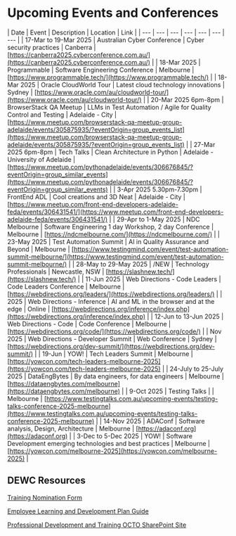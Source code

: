 # Upcoming Events and Conferences

| Date | Event | Description | Location | Link |
| --- | --- | --- | --- | --- | --- | --- |
| 17-Mar to 19-Mar 2025 | Australian Cyber Conference | Cyber security practices | Canberra | [https://canberra2025.cyberconference.com.au/](https://canberra2025.cyberconference.com.au/) |
| 18-Mar 2025 | Programmable | Software Engineering Conference | Melbourne | [https://www.programmable.tech/](https://www.programmable.tech/) |
| 18-Mar 2025 | Oracle CloudWorld Tour | Latest cloud technology innovations | Sydney | [https://www.oracle.com/au/cloudworld-tour/](https://www.oracle.com/au/cloudworld-tour/) |
| 20-Mar 2025 6pm-8pm | BrowserStack QA Meetup | LLMs in Test Automation / Agile for Quality Control and Testing | Adelaide - City | [https://www.meetup.com/browserstack-qa-meetup-group-adelaide/events/305875935/?eventOrigin=group_events_list](https://www.meetup.com/browserstack-qa-meetup-group-adelaide/events/305875935/?eventOrigin=group_events_list) |
| 27-Mar 2025 6pm-8pm | Tech Talks | Clean Architecture in Python | Adelaide - University of Adelaide | [https://www.meetup.com/pythonadelaide/events/306676845/?eventOrigin=group_similar_events](https://www.meetup.com/pythonadelaide/events/306676845/?eventOrigin=group_similar_events) |
| 3-Apr 2025 5.30pm-7.30pm | FrontEnd ADL | Cool creations and 3D Neat | Adelaide - City | [https://www.meetup.com/front-end-developers-adelaide-feda/events/306431541/](https://www.meetup.com/front-end-developers-adelaide-feda/events/306431541/) |
| 29-Apr to 1-May 2025 | NDC Melbourne | Software Engineering 1 day Workshop, 2 day Conference | Melbourne | [https://ndcmelbourne.com/](https://ndcmelbourne.com/) |
| 23-May 2025 | Test Automation Summit | AI in Quality Assurance and Beyond | Melbourne | [https://www.testingmind.com/event/test-automation-summit-melbourne/](https://www.testingmind.com/event/test-automation-summit-melbourne/) |
| 28-May to 29-May 2025 | /NEW | Technology Professionals | Newcastle, NSW | [https://slashnew.tech/](https://slashnew.tech/) |
| 11-Jun 2025 | Web Directions - Code Leaders | Code Leaders Conference | Melbourne | [https://webdirections.org/leaders/](https://webdirections.org/leaders/) |
| 2025 | Web Directions - Inference | AI and ML in the browser and at the edge | Online | [https://webdirections.org/inference/index.php](https://webdirections.org/inference/index.php) |
| 12-Jun to 13-Jun 2025 | Web Directions - Code | Code Conference | Melbourne | [https://webdirections.org/code/](https://webdirections.org/code/) |
| Nov 2025 | Web Directions - Developer Summit | Web Conference | Sydney | [https://webdirections.org/dev-summit/](https://webdirections.org/dev-summit/) |
| 19-Jun | YOW! | Tech Leaders Summit | Melbourne | [https://yowcon.com/tech-leaders-melbourne-2025](https://yowcon.com/tech-leaders-melbourne-2025) |
| 24-July to 25-July 2025 | DataEngBytes | By data engineers, for data engineers | Melbourne | [https://dataengbytes.com/melbourne](https://dataengbytes.com/melbourne) |
| 9-Oct 2025 | Testing Talks |  | Melbourne | [https://www.testingtalks.com.au/upcoming-events/testing-talks-conference-2025-melbourne](https://www.testingtalks.com.au/upcoming-events/testing-talks-conference-2025-melbourne) |
| 14-Nov 2025 | ADAConf | Software analysis, Design, Architecture | Melbourne | [https://adaconf.org](https://adaconf.org) |
| 3-Dec to 5-Dec 2025 | YOW! | Software Development emerging technologies and best practices | Melbourne | [https://yowcon.com/melbourne-2025](https://yowcon.com/melbourne-2025) |

## DEWC Resources

[Training Nomination Form](https://dewccorporate.sharepoint.com/:b:/r/sites/octo/Shared%20Documents/Professional%20Development/Employee%20L%26D%20Plans/241014%20Employee%20Learning%20and%20Development%20Plan%20Guide%20V2.pdf?csf=1&web=1&e=ifkdRE)

[Employee Learning and Development Plan Guide](https://dewccorporate.sharepoint.com/:b:/r/sites/octo/Shared%20Documents/Professional%20Development/Employee%20L%26D%20Plans/241014%20Employee%20Learning%20and%20Development%20Plan%20Guide%20V2.pdf?csf=1&web=1&e=ifkdRE)

[Professional Development and Training OCTO SharePoint Site](https://dewccorporate.sharepoint.com/sites/octo/SitePages/Professional-Development-and-Training.aspx?CT=1724283167620&OR=OWA-NT-Mail&CID=e4e66546-1953-6f5f-9c24-977a4d9a0b13)

